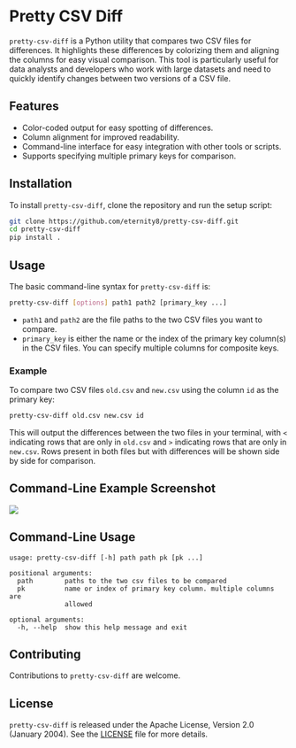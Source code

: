 # Pretty CSV Diff

`pretty-csv-diff` is a Python utility that compares two CSV files for differences. It highlights these differences by colorizing them and aligning the columns for easy visual comparison. This tool is particularly useful for data analysts and developers who work with large datasets and need to quickly identify changes between two versions of a CSV file.

## Features

- Color-coded output for easy spotting of differences.
- Column alignment for improved readability.
- Command-line interface for easy integration with other tools or scripts.
- Supports specifying multiple primary keys for comparison.

## Installation

To install `pretty-csv-diff`, clone the repository and run the setup script:

```bash
git clone https://github.com/eternity8/pretty-csv-diff.git
cd pretty-csv-diff
pip install .
```

## Usage

The basic command-line syntax for `pretty-csv-diff` is:

```bash
pretty-csv-diff [options] path1 path2 [primary_key ...]
```

- `path1` and `path2` are the file paths to the two CSV files you want to compare.
- `primary_key` is either the name or the index of the primary key column(s) in the CSV files. You can specify multiple columns for composite keys.

### Example

To compare two CSV files `old.csv` and `new.csv` using the column `id` as the primary key:

```bash
pretty-csv-diff old.csv new.csv id
```

This will output the differences between the two files in your terminal, with `<` indicating rows that are only in `old.csv` and `>` indicating rows that are only in `new.csv`. Rows present in both files but with differences will be shown side by side for comparison.

## Command-Line Example Screenshot

![](screenshot.png)

## Command-Line Usage

```
usage: pretty-csv-diff [-h] path path pk [pk ...]

positional arguments:
  path        paths to the two csv files to be compared
  pk          name or index of primary key column. multiple columns are
              allowed

optional arguments:
  -h, --help  show this help message and exit
```

## Contributing

Contributions to `pretty-csv-diff` are welcome.

## License

`pretty-csv-diff` is released under the Apache License, Version 2.0 (January 2004). See the [LICENSE](<[https://link-to-your-license](https://www.apache.org/licenses/LICENSE-2.0)https://www.apache.org/licenses/LICENSE-2.0>) file for more details.
